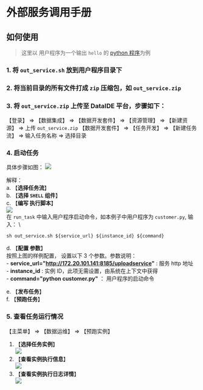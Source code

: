 # 外部服务调用手册
## 如何使用
> 这里以 用户程序为一个输出 `hello`  的 [python 程序](./customer.py)为例
### 1. 将 `out_service.sh` 放到用户程序目录下
### 2. 将当前目录的所有文件打成 `zip` 压缩包，如 `out_service.zip` 
### 3. 将 `out_service.zip` 上传至 DataIDE 平台，步骤如下： 
  【登录】 => 【数据集成】 => 【数据开发套件】 => 【资源管理】 => 【新建资源】  => 上传 `out_service.zip`
  【数据开发套件】 => 【任务开发】 => 【新建任务流】 => 输入任务名称 => 选择目录
### 4. 启动任务
具体步骤如图：
![](./pic1.jpg)

解释：  
a. 【**选择任务流**】   
b. 【**选择 `SHELL` 组件**】  
c. 【**编写 执行脚本**】  
![](./pic2.jpg)	   
在 `run_task` 中输入用户程序启动命令，如本例子中用户程序为 `customer.py`, 输入： \
```
sh out_service.sh ${service_url} ${instance_id} ${command}
```
d. 【**配置 参数**】    
	按照上图的样例配置， 设置以下 3 个参数。参数说明：  
	- **service_url="http://172.20.101.141:8185/uploadservice"**  : 服务 http 地址    
	- **instance_id**  : 实例 ID，此项无需设置，由系统在上下文中获得    
	- **command="python customer.py"**  ： 用户程序的启动命令    

e. 【**发布任务**】     
f. 【**预跑任务**】     

### 5. 查看任务运行情况
【主菜单】 => 【数据运维】 => 【预跑实例】   
1. 【**选择任务实例**】   
    ![](./pic51.jpg)  
2. 【**查看实例执行信息**】	  
    ![](./pic52.jpg)    
3. 【**查看实例执行日志详情**】	  
    ![](./pic53.jpg)  
